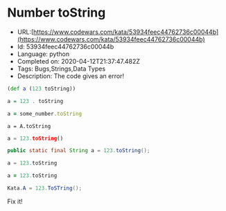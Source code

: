 # Number toString

 - URL:[https://www.codewars.com/kata/53934feec44762736c00044b](https://www.codewars.com/kata/53934feec44762736c00044b)
 - Id: 53934feec44762736c00044b
 - Language: python
 - Completed on: 2020-04-12T21:37:47.482Z
 - Tags: Bugs,Strings,Data Types
 - Description:
The code gives an error!

```clojure
(def a (123 toString))
```
```haskell
a = 123 . toString
```
```ruby
a = some_number.toString
```
```crystal
a = A.toString
```
```python
a = 123.toString()
```
```java
public static final String a = 123.toString();
```
```javascript
a = 123.toString
```
```coffeescript
a = 123.toString
```
```csharp
Kata.A = 123.ToSTring();
```

Fix it!

